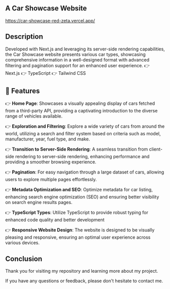 ## A Car Showcase Website

https://car-showcase-red-zeta.vercel.app/


## Description 

Developed with Next.js and leveraging its server-side rendering capabilities, the Car Showcase website presents various car types, showcasing comprehensive information in a well-designed format with advanced filtering and pagination support for an enhanced user experience.
👉 Next.js
👉 TypeScript
👉 Tailwind CSS

## <a name="features">🔋 Features</a>

👉 **Home Page**: Showcases a visually appealing display of cars fetched from a third-party API, providing a captivating introduction to the diverse range of vehicles available.

👉 **Exploration and Filtering**: Explore a wide variety of cars from around the world, utilizing a search and filter system based on criteria such as model, manufacturer, year, fuel type, and make.

👉 **Transition to Server-Side Rendering**: A seamless transition from client-side rendering to server-side rendering, enhancing performance and providing a smoother browsing experience.

👉 **Pagination**: For easy navigation through a large dataset of cars, allowing users to explore multiple pages effortlessly.

👉 **Metadata Optimization and SEO**: Optimize metadata for car listing, enhancing search engine optimization (SEO) and ensuring better visibility on search engine results pages.

👉 **TypeScript Types**: Utilize TypeScript to provide robust typing for enhanced code quality and better development

👉 **Responsive Website Design**: The website is designed to be visually pleasing and responsive, ensuring an optimal user experience across various devices.


 ## Conclusion

 Thank you for visiting my repository and learning more about my project.

If you have any questions or feedback, please don't hesitate to contact me. 
